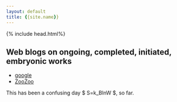 ```yaml
---
layout: default
title: {{site.name}}
---
```

{% include head.html%}

## Web blogs on ongoing, completed, initiated, embryonic works

* [google](http://www.google.com)
* [ZooZoo](ZooZoo)

This has been a confusing day $ S=k_BlnW $, so far.
